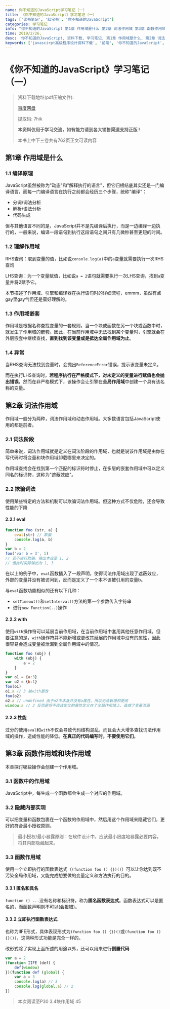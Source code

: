 ```yaml
---
name: 你不知道的JavaScript学习笔记（一）
title: 《你不知道的JavaScript》学习笔记（一）
tags: ['读书笔记', '红宝书', '你不知道的JavaScript']
categories: 学习笔记
info: "你不知道的JavaScript 第1章 作用域是什么 第2章 词法作用域 第3章 函数作用域和块作用域"
time: 2019/2/26,
desc: '你不知道的JavaScript, 资料下载, 学习笔记, 第1章 作用域是什么, 第2章 词法作用域, 第3章 函数作用域和块作用域'
keywords: ['javascirpt高级程序设计资料下载', '前端', '你不知道的JavaScript', '学习笔记', '第1章 作用域是什么', '第2章 词法作用域', '第3章 函数作用域和块作用域']
---
```


# 《你不知道的JavaScript》学习笔记（一）

> 资料下载地址(pdf压缩文件):
>
> [百度网盘](https://pan.baidu.com/s/1-nuGsWVdUCTazSG8BiGGZg)
>
> 提取码: 7hik 
>
> **本资料仅用于学习交流，如有能力请到各大销售渠道支持正版 !**
>
> 本书上中下三卷共有762页正文可读内容

## 第1章 作用域是什么

### 1.1 编译原理

JavaScript虽然被称为"动态"和"解释执行的语言"，但它归根结底其实还是一门编译语言，而每一门编译语言在执行之前都会经历三个步骤，统称"编译"：

- 分词/词法分析
- 解析/语法分析
- 代码生成

但与其他语言不同的是，JavaScript并不是先编译后执行，而是一边编译一边执行的，一般来说，编译一段语句到执行这段语句之间只有几微秒甚至更短的时间。

### 1.2 理解作用域

RHS查询：取到变量的值，比如说`console.log(a)`中的`a`变量就需要执行一次RHS查询

LHS查询：为一个变量赋值，比如说`a = 2`语句就需要执行一次LHS查询，找到`a`变量并将2赋予它。

本节描述了作用域、引擎和编译器在执行语句时的详细流程，emmm，虽然有点gay里gay气但还是蛮好理解的。

### 1.3 作用域嵌套

作用域是根据名称查找变量的一套规则，当一个块或函数在另一个块或函数中时，就发生了作用域的嵌套。因此，在当前作用域中无法找到某个变量时，引擎就会在外层嵌套中继续查找，**直到找到该变量或是抵达全局作用域为止**。

### 1.4 异常

当RHS查询无法找到变量时，会抛出`ReferenceError`错误，提示该变量未定义。

而在执行LHS查询时，**若程序执行在严格模式下，对未定义的变量进行赋值也会抛出错误**，然而在非严格模式下，该操作会让引擎在**全局作用域**中创建一个具有该名称的变量。

## 第2章 词法作用域

作用域一般分为两种，词法作用域和动态作用域。大多数语言包括JavaScript使用的都是前者。

### 2.1 词法阶段

简单来说，词法作用域就是定义在词法阶段的作用域，也就是说该作用域是由你在写代码时将变量和块作用域卸载哪里来决定的。

作用域查找会在找到第一个匹配的标识符时停止，在多层的嵌套作用域中可以定义同名的标识符，这称为"遮蔽效应"。

### 2.2 欺骗词法

使用某些特定的方法和机制可以欺骗词法作用域。但这种方式不仅危险，还会导致性能的下降

#### 2.2.1 eval

```javascript
function foo (str, a) {
    eval(str) // 欺骗
    console.log(a, b)
}
var b = 2
foo('var b = 3', 1)
// 若不进行欺骗，输出本应是 1, 2
// 但此时实际输出为 1, 3
```

在以上的例子中，`eval`函数插入了一段声明，使得词法作用域出现了遮蔽效应，外部的变量并没有被访问到，反而是定义了一个本不该被引用的变量b。

与`eval`函数功能相似的还有以下几种：

- `setTimeout()`和`setInterval()`方法的第一个参数传入字符串
- 进行`new Function(..)`操作

#### 2.2.2 with

使用`with`操作符可以延展当前作用域，在当前作用域中套用其他任意作用域。但要注意的是，`with`操作符并不能新增或更改其延展的作用域中没有的属性，因此很容易会造成变量被泄漏到全局作用域中的情况。

```javascript
function foo (obj) {
    with (obj) {
        a = 2
    }
}
var o1 = {a:3}
var o2 = {b:1}
foo(o1)
o1.a // 3 被with更改
foo(o2)
o2.a // undefined 由于o2中本身并没有a属性，所以无法新增和更改
window.a // 2 反而是将不应该定义的属性定义在了全局作用域上，造成了变量泄漏
```

#### 2.2.3 性能

过分的使用`eval`和`with`不仅会导致代码结构混乱，而且会大大增多查找词法作用域的操作，造成性能的降低。**在真正的代码编写时，不要使用它们**。

## 第3章 函数作用域和块作用域

本章探讨哪些操作会创建一个作用域。

### 3.1 函数中的作用域

JavaScript中，每生成一个函数都会生成一个对应的作用域。

### 3.2 隐藏内部实现

可以把变量和函数包裹在一个函数的作用域中，然后用这个作用域来隐藏它们，更好的符合最小授权原则。

> 最小授权/最小暴露原则：在软件设计中，应该最小限度地暴露必要内容，将其内部隐藏起来。

### 3.3 函数作用域

使用一个立即执行的函数表达式（`(function foo () {})()`）可以让你达到既不污染全局作用域，又能完成想要做的变量定义和方法执行的目的。

#### 3.3.1 匿名和具名

`function () ...`没有名称和标识符，称为**匿名函数表达式**。函数表达式可以是匿名的，而函数声明则不可以(会报错)。

#### 3.3.2 立即执行函数表达式

也称为IIFE形式，具体表现形式为`(function foo () {})()`或`(function foo () {}())`，这两种形式功能是完全一样的。

改形式除了实现上面所述的用途以外，还可以用来进行**倒置代码**

```javascript
var a = 2
(function IIFE (def) {
    def(window)
})(function def (global) {
    var a = 3
    console.log(a) // 3
    console.log(global.a) // 2
})
```

> 本次阅读至P30 3.4块作用域 45